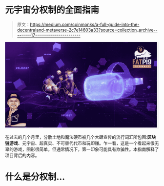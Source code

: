 # 元宇宙分权制的全面指南

> 原文：<https://medium.com/coinmonks/a-full-guide-into-the-decentraland-metaverse-2c7e14603a33?source=collection_archive---------17----------------------->

![](img/dafd4dd45799ea630f08f3e1cf6b150f.png)

在过去的几个月里，分散土地和魔法硬币被几个大肆宣传的流行词汇所包围:**区块链游戏**、元宇宙、超真实、不可替代代币和玩即赚。乍一看，这是一个看起来很无辜的游戏，图形很简单。但通常情况下，第一印象可能具有欺骗性。本指南解释了项目背后的内容。

# 什么是分权制…